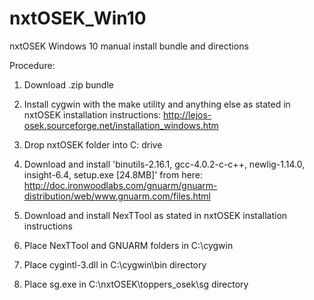 # nxtOSEK_Win10
nxtOSEK Windows 10 manual install bundle and directions

Procedure:

1. Download .zip bundle

2. Install cygwin with the make utility and anything else as stated in nxtOSEK installation instructions: http://lejos-osek.sourceforge.net/installation_windows.htm

3. Drop nxtOSEK folder into C: drive

4. Download and install 'binutils-2.16.1, gcc-4.0.2-c-c++, newlig-1.14.0, insight-6.4, setup.exe [24.8MB]' from here:  http://doc.ironwoodlabs.com/gnuarm/gnuarm-distribution/web/www.gnuarm.com/files.html

5. Download and install NexTTool as stated in nxtOSEK installation instructions

6. Place NexTTool and GNUARM folders in C:\cygwin

7. Place cygintl-3.dll in C:\cygwin\bin directory

8. Place sg.exe in C:\nxtOSEK\toppers_osek\sg directory
